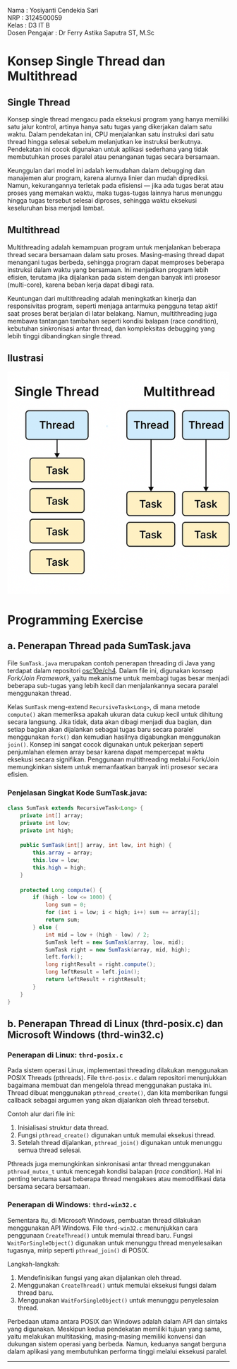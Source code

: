 Nama  : Yosiyanti Cendekia Sari  
NRP   : 3124500059  
Kelas : D3 IT B  
Dosen Pengajar : Dr Ferry Astika Saputra ST, M.Sc

# Konsep Single Thread dan Multithread

## Single Thread
Konsep single thread mengacu pada eksekusi program yang hanya memiliki satu jalur kontrol, artinya hanya satu tugas yang dikerjakan dalam satu waktu. Dalam pendekatan ini, CPU menjalankan satu instruksi dari satu thread hingga selesai sebelum melanjutkan ke instruksi berikutnya. Pendekatan ini cocok digunakan untuk aplikasi sederhana yang tidak membutuhkan proses paralel atau penanganan tugas secara bersamaan.

Keunggulan dari model ini adalah kemudahan dalam debugging dan manajemen alur program, karena alurnya linier dan mudah diprediksi. Namun, kekurangannya terletak pada efisiensi — jika ada tugas berat atau proses yang memakan waktu, maka tugas-tugas lainnya harus menunggu hingga tugas tersebut selesai diproses, sehingga waktu eksekusi keseluruhan bisa menjadi lambat.


## Multithread
Multithreading adalah kemampuan program untuk menjalankan beberapa thread secara bersamaan dalam satu proses. Masing-masing thread dapat menangani tugas berbeda, sehingga program dapat memproses beberapa instruksi dalam waktu yang bersamaan. Ini menjadikan program lebih efisien, terutama jika dijalankan pada sistem dengan banyak inti prosesor (multi-core), karena beban kerja dapat dibagi rata.

Keuntungan dari multithreading adalah meningkatkan kinerja dan responsivitas program, seperti menjaga antarmuka pengguna tetap aktif saat proses berat berjalan di latar belakang. Namun, multithreading juga membawa tantangan tambahan seperti kondisi balapan (race condition), kebutuhan sinkronisasi antar thread, dan kompleksitas debugging yang lebih tinggi dibandingkan single thread.

## Ilustrasi
![image url](https://github.com/Msthfaa/SisOp_2025/blob/main/assets/Tugas7_thread.png)

# Programming Exercise

## a. Penerapan Thread pada SumTask.java
File `SumTask.java` merupakan contoh penerapan threading di Java yang terdapat dalam repositori [osc10e/ch4](https://github.com/ferryastika/osc10e/tree/master/ch4). Dalam file ini, digunakan konsep *Fork/Join Framework*, yaitu mekanisme untuk membagi tugas besar menjadi beberapa sub-tugas yang lebih kecil dan menjalankannya secara paralel menggunakan thread.

Kelas `SumTask` meng-extend `RecursiveTask<Long>`, di mana metode `compute()` akan memeriksa apakah ukuran data cukup kecil untuk dihitung secara langsung. Jika tidak, data akan dibagi menjadi dua bagian, dan setiap bagian akan dijalankan sebagai tugas baru secara paralel menggunakan `fork()` dan kemudian hasilnya digabungkan menggunakan `join()`. Konsep ini sangat cocok digunakan untuk pekerjaan seperti penjumlahan elemen array besar karena dapat mempercepat waktu eksekusi secara signifikan. Penggunaan multithreading melalui Fork/Join memungkinkan sistem untuk memanfaatkan banyak inti prosesor secara efisien.

### Penjelasan Singkat Kode SumTask.java:
```java
class SumTask extends RecursiveTask<Long> {
    private int[] array;
    private int low;
    private int high;
    
    public SumTask(int[] array, int low, int high) {
        this.array = array;
        this.low = low;
        this.high = high;
    }

    protected Long compute() {
        if (high - low <= 1000) {
            long sum = 0;
            for (int i = low; i < high; i++) sum += array[i];
            return sum;
        } else {
            int mid = low + (high - low) / 2;
            SumTask left = new SumTask(array, low, mid);
            SumTask right = new SumTask(array, mid, high);
            left.fork();
            long rightResult = right.compute();
            long leftResult = left.join();
            return leftResult + rightResult;
        }
    }
}
```

## b. Penerapan Thread di Linux (thrd-posix.c) dan Microsoft Windows (thrd-win32.c)

### Penerapan di Linux: `thrd-posix.c`
Pada sistem operasi Linux, implementasi threading dilakukan menggunakan POSIX Threads (pthreads). File `thrd-posix.c` dalam repositori menunjukkan bagaimana membuat dan mengelola thread menggunakan pustaka ini. Thread dibuat menggunakan `pthread_create()`, dan kita memberikan fungsi callback sebagai argumen yang akan dijalankan oleh thread tersebut.

Contoh alur dari file ini:
1. Inisialisasi struktur data thread.
2. Fungsi `pthread_create()` digunakan untuk memulai eksekusi thread.
3. Setelah thread dijalankan, `pthread_join()` digunakan untuk menunggu semua thread selesai.

Pthreads juga memungkinkan sinkronisasi antar thread menggunakan `pthread_mutex_t` untuk mencegah kondisi balapan (*race condition*). Hal ini penting terutama saat beberapa thread mengakses atau memodifikasi data bersama secara bersamaan.

### Penerapan di Windows: `thrd-win32.c`
Sementara itu, di Microsoft Windows, pembuatan thread dilakukan menggunakan API Windows. File `thrd-win32.c` menunjukkan cara penggunaan `CreateThread()` untuk memulai thread baru. Fungsi `WaitForSingleObject()` digunakan untuk menunggu thread menyelesaikan tugasnya, mirip seperti `pthread_join()` di POSIX.

Langkah-langkah:
1. Mendefinisikan fungsi yang akan dijalankan oleh thread.
2. Menggunakan `CreateThread()` untuk memulai eksekusi fungsi dalam thread baru.
3. Menggunakan `WaitForSingleObject()` untuk menunggu penyelesaian thread.

Perbedaan utama antara POSIX dan Windows adalah dalam API dan sintaks yang digunakan. Meskipun kedua pendekatan memiliki tujuan yang sama, yaitu melakukan multitasking, masing-masing memiliki konvensi dan dukungan sistem operasi yang berbeda. Namun, keduanya sangat berguna dalam aplikasi yang membutuhkan performa tinggi melalui eksekusi paralel.

---
